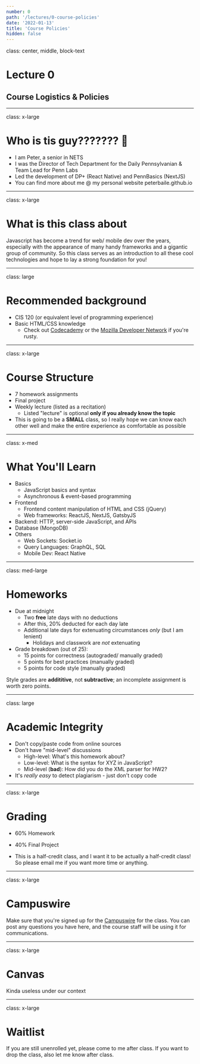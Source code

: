 ```yaml
---
number: 0
path: '/lectures/0-course-policies'
date: '2022-01-13'
title: 'Course Policies'
hidden: false
---
```


class: center, middle, block-text

# Lecture 0

## Course Logistics & Policies

---

class: x-large

# Who is tis guy??????? 🤔

- I am Peter, a senior in NETS
- I was the Director of Tech Department for the Daily Pennsylvanian & Team Lead for Penn Labs
- Led the development of DP+ (React Native) and PennBasics (NextJS)
- You can find more about me @ my personal website peterbaile.github.io

---

class: x-large

# What is this class about

Javascript has become a trend for web/ mobile dev over the years, especially with the appearance of many handy frameworks and a gigantic group of community. So this class serves as an introduction to all these cool technologies and hope to lay a strong foundation for you!

---

class: large

# Recommended background

- CIS 120 (or equivalent level of programming experience)
- Basic HTML/CSS knowledge
  - Check out [Codecademy](http://www.codecademy.com/) or the [Mozilla Developer Network](https://developer.mozilla.org/en-US/) if you're rusty.

---

class: x-large

# Course Structure

- 7 homework assignments
- Final project
- Weekly lecture (listed as a recitation)
  - Listed "lecture" is optional **only if you already know the topic**
- This is going to be a **SMALL** class, so I really hope we can know each other well and make the entire experience as comfortable as possible

---

class: x-med

# What You'll Learn

- Basics
  - JavaScript basics and syntax
  - Asynchronous & event-based programming
- Frontend
  - Frontend content manipulation of HTML and CSS (jQuery)
  - Web frameworks: ReactJS, NextJS, GatsbyJS
- Backend: HTTP, server-side JavaScript, and APIs
- Database (MongoDB)
- Others
  - Web Sockets: Socket.io
  - Query Languages: GraphQL, SQL
  - Mobile Dev: React Native

---

class: med-large

# Homeworks

- Due at midnight
  - Two **free** late days with no deductions
  - After this, 20% deducted for each day late
  - Additional late days for extenuating circumstances _only_ (but I am lenient)
    - Holidays and classwork are _not_ extenuating
- Grade breakdown (out of 25):
  - 15 points for correctness (autograded/ manually graded)
  - 5 points for best practices (manually graded)
  - 5 points for code style (manually graded)

Style grades are **addititive**, not **subtractive**; an incomplete assignment is worth zero points.

<!-- ---

class: large

## ESLint

- Style checking tool used to determine the 'best practices' portion of your homework grade
- Instructions for running ESLint on your own code are included with HW1
- Worth 5 points per homework
  - There's no excuse for missing these points since you can run it locally! -->

---

class: large

# Academic Integrity

- Don't copy/paste code from online sources
- Don't have "mid-level" discussions
  - High-level: What's this homework about?
  - Low-level: What is the syntax for XYZ in JavaScript?
  - Mid-level (**bad**): How did you do the XML parser for HW2?
- It's _really easy_ to detect plagiarism - just don't copy code

---

class: x-large

# Grading

- 60% Homework
- 40% Final Project

- This is a half-credit class, and I want it to be actually a half-credit class! So please email me if you want more time or anything.

---

class: x-large

# Campuswire

Make sure that you're signed up for the [Campuswire](https://campuswire.com/c/GBED6F3F7/feed) for the class. You can post any questions you have here, and the course staff will be using it for communications.

---

class: x-large

# Canvas

Kinda useless under our context

---

class: x-large

# Waitlist

If you are still unenrolled yet, please come to me after class. If you want to drop the class, also let me know after class.